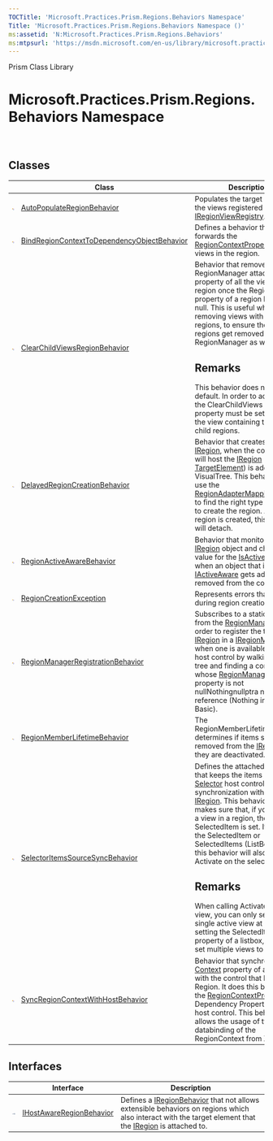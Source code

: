 ```yaml
---
TOCTitle: 'Microsoft.Practices.Prism.Regions.Behaviors Namespace'
Title: 'Microsoft.Practices.Prism.Regions.Behaviors Namespace ()'
ms:assetid: 'N:Microsoft.Practices.Prism.Regions.Behaviors'
ms:mtpsurl: 'https://msdn.microsoft.com/en-us/library/microsoft.practices.prism.regions.behaviors(v=pandp.50)'
---
```


Prism Class Library

Microsoft.Practices.Prism.Regions.Behaviors Namespace
=====================================================

 

Classes
-------

<span id="classToggle"></span>
<table>

<thead>
<tr class="header">
<th> </th>
<th>Class</th>
<th>Description</th>
</tr>
</thead>
<tbody>
<tr class="odd">
<td><img src="images/public-class.gif" title="Public class" /></td>
<td><a href="https://msdn.microsoft.com/library/microsoft.practices.prism.regions.behaviors.autopopulateregionbehavior">AutoPopulateRegionBehavior</a></td>
<td><div class="summary">
Populates the target region with the views registered to it in the <a href="https://msdn.microsoft.com/library/microsoft.practices.prism.regions.iregionviewregistry">IRegionViewRegistry</a>.
</div></td>
</tr>
<tr class="even">
<td><img src="images/public-class.gif" title="Public class" /></td>
<td><a href="https://msdn.microsoft.com/library/microsoft.practices.prism.regions.behaviors.bindregioncontexttodependencyobjectbehavior">BindRegionContextToDependencyObjectBehavior</a></td>
<td><div class="summary">
Defines a behavior that forwards the <a href="https://msdn.microsoft.com/library/microsoft.practices.prism.regions.regionmanager.regioncontextproperty">RegionContextProperty</a> to the views in the region.
</div></td>
</tr>
<tr class="odd">
<td><img src="images/public-class.gif" title="Public class" /></td>
<td><a href="https://msdn.microsoft.com/library/microsoft.practices.prism.regions.behaviors.clearchildviewsregionbehavior">ClearChildViewsRegionBehavior</a></td>
<td><div class="summary">
Behavior that removes the RegionManager attached property of all the views in a region once the RegionManager property of a region becomes null. This is useful when removing views with nested regions, to ensure these nested regions get removed from the RegionManager as well.
<div>
<h2 id="remarks">Remarks</h2>
 This behavior does not apply by default. In order to activate it, the ClearChildViews attached property must be set to True in the view containing the affected child regions.
</div>
</div></td>
</tr>
<tr class="even">
<td><img src="images/public-class.gif" title="Public class" /></td>
<td><a href="https://msdn.microsoft.com/library/microsoft.practices.prism.regions.behaviors.delayedregioncreationbehavior">DelayedRegionCreationBehavior</a></td>
<td><div class="summary">
Behavior that creates a new <a href="https://msdn.microsoft.com/library/microsoft.practices.prism.regions.iregion">IRegion</a>, when the control that will host the <a href="https://msdn.microsoft.com/library/microsoft.practices.prism.regions.iregion">IRegion</a> (see <a href="https://msdn.microsoft.com/library/microsoft.practices.prism.regions.behaviors.delayedregioncreationbehavior.targetelement">TargetElement</a>) is added to the VisualTree. This behavior will use the <a href="https://msdn.microsoft.com/library/microsoft.practices.prism.regions.regionadaptermappings">RegionAdapterMappings</a> class to find the right type of adapter to create the region. After the region is created, this behavior will detach.
</div></td>
</tr>
<tr class="odd">
<td><img src="images/public-class.gif" title="Public class" /></td>
<td><a href="https://msdn.microsoft.com/library/microsoft.practices.prism.regions.behaviors.regionactiveawarebehavior">RegionActiveAwareBehavior</a></td>
<td><div class="summary">
Behavior that monitors a <a href="https://msdn.microsoft.com/library/microsoft.practices.prism.regions.iregion">IRegion</a> object and changes the value for the <a href="https://msdn.microsoft.com/library/microsoft.practices.prism.iactiveaware.isactive">IsActive</a> property when an object that implements <a href="https://msdn.microsoft.com/library/microsoft.practices.prism.iactiveaware">IActiveAware</a> gets added or removed from the collection.
</div></td>
</tr>
<tr class="even">
<td><img src="images/public-class.gif" title="Public class" /></td>
<td><a href="https://msdn.microsoft.com/library/microsoft.practices.prism.regions.behaviors.regioncreationexception">RegionCreationException</a></td>
<td><div class="summary">
Represents errors that occured during region creation.
</div></td>
</tr>
<tr class="odd">
<td><img src="images/public-class.gif" title="Public class" /></td>
<td><a href="https://msdn.microsoft.com/library/microsoft.practices.prism.regions.behaviors.regionmanagerregistrationbehavior">RegionManagerRegistrationBehavior</a></td>
<td><div class="summary">
Subscribes to a static event from the <a href="https://msdn.microsoft.com/library/microsoft.practices.prism.regions.regionmanager">RegionManager</a> in order to register the target <a href="https://msdn.microsoft.com/library/microsoft.practices.prism.regions.iregion">IRegion</a> in a <a href="https://msdn.microsoft.com/library/microsoft.practices.prism.regions.iregionmanager">IRegionManager</a> when one is available on the host control by walking up the tree and finding a control whose <a href="https://msdn.microsoft.com/library/microsoft.practices.prism.regions.regionmanager.regionmanagerproperty">RegionManagerProperty</a> property is not nullNothingnullptra null reference (Nothing in Visual Basic).
</div></td>
</tr>
<tr class="even">
<td><img src="images/public-class.gif" title="Public class" /></td>
<td><a href="https://msdn.microsoft.com/library/microsoft.practices.prism.regions.behaviors.regionmemberlifetimebehavior">RegionMemberLifetimeBehavior</a></td>
<td><div class="summary">
The RegionMemberLifetimeBehavior determines if items should be removed from the <a href="https://msdn.microsoft.com/library/microsoft.practices.prism.regions.iregion">IRegion</a> when they are deactivated.
</div></td>
</tr>
<tr class="odd">
<td><img src="images/public-class.gif" title="Public class" /></td>
<td><a href="https://msdn.microsoft.com/library/microsoft.practices.prism.regions.behaviors.selectoritemssourcesyncbehavior">SelectorItemsSourceSyncBehavior</a></td>
<td><div class="summary">
Defines the attached behavior that keeps the items of the <a href="http://msdn.microsoft.com/en-us/library/ms595227">Selector</a> host control in synchronization with the <a href="https://msdn.microsoft.com/library/microsoft.practices.prism.regions.iregion">IRegion</a>. This behavior also makes sure that, if you activate a view in a region, the SelectedItem is set. If you set the SelectedItem or SelectedItems (ListBox) then this behavior will also call Activate on the selected items.
<div>
<h2 id="remarks-1">Remarks</h2>
 When calling Activate on a view, you can only select a single active view at a time. By setting the SelectedItems property of a listbox, you can set multiple views to active.
</div>
</div></td>
</tr>
<tr class="even">
<td><img src="images/public-class.gif" title="Public class" /></td>
<td><a href="https://msdn.microsoft.com/library/microsoft.practices.prism.regions.behaviors.syncregioncontextwithhostbehavior">SyncRegionContextWithHostBehavior</a></td>
<td><div class="summary">
Behavior that synchronizes the <a href="https://msdn.microsoft.com/library/microsoft.practices.prism.regions.iregion.context">Context</a> property of a <a href="https://msdn.microsoft.com/library/microsoft.practices.prism.regions.iregion">IRegion</a> with the control that hosts the Region. It does this by setting the <a href="https://msdn.microsoft.com/library/microsoft.practices.prism.regions.regionmanager.regioncontextproperty">RegionContextProperty</a> Dependency Property on the host control. This behavior allows the usage of two way databinding of the RegionContext from XAML.
</div></td>
</tr>
</tbody>
</table>

Interfaces
----------

<span id="interfaceToggle"></span>
<table>

<thead>
<tr class="header">
<th> </th>
<th>Interface</th>
<th>Description</th>
</tr>
</thead>
<tbody>
<tr class="odd">
<td><img src="images/public-interface.gif" title="Public interface" /></td>
<td><a href="https://msdn.microsoft.com/library/microsoft.practices.prism.regions.behaviors.ihostawareregionbehavior">IHostAwareRegionBehavior</a></td>
<td><div class="summary">
Defines a <a href="https://msdn.microsoft.com/library/microsoft.practices.prism.regions.iregionbehavior">IRegionBehavior</a> that not allows extensible behaviors on regions which also interact with the target element that the <a href="https://msdn.microsoft.com/library/microsoft.practices.prism.regions.iregion">IRegion</a> is attached to.
</div></td>
</tr>
</tbody>
</table>
